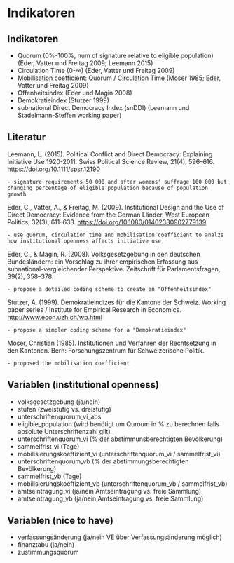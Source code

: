 Indikatoren
===========

Indikatoren
-----------

- Quorum (0%-100%, num of signature relative to eligible population) (Eder, Vatter und Freitag 2009; Leemann 2015)
- Circulation Time (0-∞) (Eder, Vatter und Freitag 2009)
- Mobilisation coefficient: Quorum / Circulation Time (Moser 1985; Eder, Vatter und Freitag 2009)
- Offenheitsindex (Eder und Magin 2008)
- Demokratieindex (Stutzer 1999)
- subnational Direct Democracy Index (snDDI) (Leemann und Stadelmann-Steffen working paper)

Literatur
---------

Leemann, L. (2015). Political Conflict and Direct Democracy: Explaining Initiative Use 1920-2011. Swiss Political Science Review, 21(4), 596–616. https://doi.org/10.1111/spsr.12190

    - signature requirements 50 000 and after womens' suffrage 100 000 but changing percentage of eligible population because of population growth

Eder, C., Vatter, A., & Freitag, M. (2009). Institutional Design and the Use of Direct Democracy: Evidence from the German Länder. West European Politics, 32(3), 611–633. https://doi.org/10.1080/01402380902779139

	- use quorum, circulation time and mobilisation coefficient to analze how institutional openness affects initiative use

Eder, C., & Magin, R. (2008). Volksgesetzgebung in den deutschen Bundesländern: ein Vorschlag zu ihrer empirischen Erfassung aus subnational-vergleichender Perspektive. Zeitschrift für Parlamentsfragen, 39(2), 358–378.

    - propose a detailed coding scheme to create an "Offenheitsindex"

Stutzer, A. (1999). Demokratieindizes für die Kantone der Schweiz. Working paper series / Institute for Empirical Research in Economics. http://www.econ.uzh.ch/wp.html

	- propose a simpler coding scheme for a "Demokratieindex"

Moser, Christian (1985). Institutionen und Verfahren der Rechtsetzung in den Kantonen. Bern: Forschungszentrum für Schweizerische Politik.

	- proposed the mobilisation coefficient

Variablen (institutional openness)
----------------------------------

- volksgesetzgebung (ja/nein)
- stufen (zweistufig vs. dreistufig)
- unterschriftenquorum_vi_abs
- eligible_population (wird benötigt um Quroum in % zu berechnen falls absolute Unterschriftenzahl gilt) 
- unterschriftenquorum_vi (% der abstimmunsberechtigten Bevölkerung)
- sammelfrist_vi (Tage)
- mobilisierungskoeffizient_vi (unterschriftenquorum_vi / sammelfrist_vi)
- unterschriftenquorum_vb (% der abstimmungsberechtigten Bevölkerung)
- sammelfrist_vb (Tage)
- mobilisierungskoeffizient_vb (unterschriftenquorum_vb / sammelfrist_vb)
- amtseintragung_vi (ja/nein Amtseintragung vs. freie Sammlung)
- amtseintragung_vb (ja/nein Amtseintragung vs. freie Sammlung)

Variablen (nice to have)
------------------------

- verfassungsänderung (ja/nein VE über Verfassungsänderung möglich)
- finanztabu (ja/nein)
- zustimmungsquorum